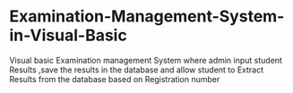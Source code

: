 # Examination-Management-System-in-Visual-Basic
Visual basic Examination management System  where admin input student Results ,save the results in the database and allow student to Extract Results from the database based on Registration number
